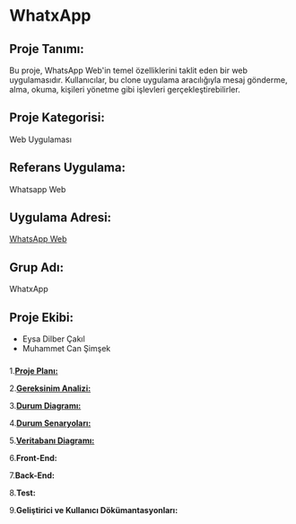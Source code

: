 # WhatxApp

## Proje Tanımı:

Bu proje, WhatsApp Web'in temel özelliklerini taklit eden bir web uygulamasıdır. Kullanıcılar, bu clone uygulama aracılığıyla mesaj gönderme, alma, okuma, kişileri yönetme gibi işlevleri gerçekleştirebilirler.

## Proje Kategorisi:

Web Uygulaması

## Referans Uygulama:

Whatsapp Web

## Uygulama Adresi:

[WhatsApp Web](https://web.whatsapp.com/)

## Grup Adı:

WhatxApp

## Proje Ekibi:

- Eysa Dilber Çakıl
- Muhammet Can Şimşek


###


1.[**Proje Planı:**](plan.png)

2.[**Gereksinim Analizi:**](gereksinimAnalizi)

3.[**Durum Diagramı:**](durumDiagrami.png)

4.[**Durum Senaryoları:**](durumSenaryolari.md)

5.[**Veritabanı Diagramı:**](veritabaniDiagrami.png)

6.**Front-End:**

7.**Back-End:**

8.**Test:**

9.**Geliştirici ve Kullanıcı Dökümantasyonları:**